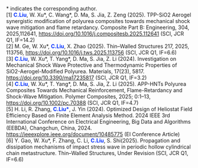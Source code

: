 &#42; indicates the corresponding author.
<br>
[1] <font color="#0022ffff"><b>C.Liu</b></font>, W. Xu*, C. Wang*, D. Ma, S. Jia, Z. Zeng (2025). TPP-SiO2 Aerogel synergistic modification of polyurea composites towards mechanical shock wave mitigation and flame retardancy. Composite Part B: Engineering, 304, 2025,112641, <a href=" " target="_blank">https://doi.org/10.1016/j.compositesb.2025.112641</a > (SCI, JCR Q1, IF=14.2)
<br>
[2] M. Ge, W. Xu*, <font color="#0022ffff"><b>C.Liu</b></font>, X. Zhao (2025). Thin–Walled Structures 217, 2025, 113756, <a href=" " target="_blank">https://doi.org/10.1016/j.tws.2025.113756</a > (SCI, JCR Q1, IF=6.6)
<br>
[3] <font color="#0022ffff"><b>C.Liu</b></font>, W. Xu*, T. Yang*, D. Ma, S. Jia, Z. Li (2024). Investigation on Mechanical Shock Wave Protective and Thermodynamic Properties of SiO2-Aerogel-Modified Polyurea. Materials, 17(23), 5817. <a href=" " target="_blank">https://doi.org/10.3390/ma17235817</a > (SCI, JCR Q1, IF=3.2)
<br>
[4] <font color="#0022ffff"><b>C.Liu</b></font>, W. Xu*, T. Yang*, D. Ma, S. Jia, Z. Li (2025). APP-HNTs Polyurea Composites Towards Mechanical Reinforcement, Flame-Retardancy and Shock-Wave Mitigation. Polymer Composites, 2025; 0:1–13, <a href=" " target="_blank">https://doi.org/10.1002/pc.70388</a > (SCI, JCR Q1, IF=4.7)
<br>
[5] H. Li, R. Zhang, <font color="#0022ffff"><b>C.Liu*</b></font>, J. Yin (2024). Optimized Design of Heliostat Field Efficiency Based on Finite Element Analysis Method. 2024 IEEE 3rd International Conference on Electrical Engineering, Big Data and Algorithms (EEBDA), Changchun, China, 2024. <a href=" " target="_blank">https://ieeexplore.ieee.org/document/10485775</a > (EI Conference Article)
<br>
[6] Y. Gao, W. Xu*, F. Zhang, C. Li, <font color="#0022ffff"><b>C.Liu</b></font>, S. Shi(2025). Propagation and dissipation mechanisms of impact stress wave in periodic hollow cylindrical chain metastructure. Thin–Walled Structures, Under Revision (SCI, JCR Q1, IF=6.6)


